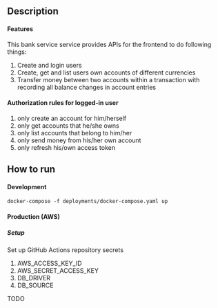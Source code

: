 ## Description

#### Features

This bank service service provides APIs for the frontend to do following things:
1. Create and login users
2. Create, get and list users own accounts of different currencies
3. Transfer money between two accounts within a transaction with recording all balance changes in account entries

#### Authorization rules for logged-in user

1. only create an account for him/herself
2. only get accounts that he/she owns
3. only list accounts that belong to him/her
4. only send money from his/her own account
5. only refresh his/own access token

## How to run

#### Development

```
docker-compose -f deployments/docker-compose.yaml up
```

#### Production (AWS)

##### Setup 

Set up GitHub Actions repository secrets
1. AWS_ACCESS_KEY_ID
2. AWS_SECRET_ACCESS_KEY
3. DB_DRIVER
4. DB_SOURCE

TODO

